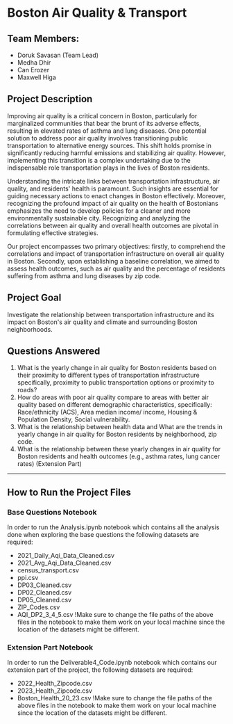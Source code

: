 # Boston Air Quality & Transport

## Team Members:
  - Doruk Savasan (Team Lead)
  - Medha Dhir
  - Can Erozer
  - Maxwell Higa

## Project Description
Improving air quality is a critical concern in Boston, particularly for marginalized communities that bear the brunt of its adverse effects, resulting in elevated rates of asthma and lung diseases. One potential solution to address poor air quality involves transitioning public transportation to alternative energy sources. This shift holds promise in significantly reducing harmful emissions and stabilizing air quality. However, implementing this transition is a complex undertaking due to the indispensable role transportation plays in the lives of Boston residents. 

Understanding the intricate links between transportation infrastructure, air quality, and residents' health is paramount. Such insights are essential for guiding necessary actions to enact changes in Boston effectively. Moreover, recognizing the profound impact of air quality on the health of Bostonians emphasizes the need to develop policies for a cleaner and more environmentally sustainable city. Recognizing and analyzing the correlations between air quality and overall health outcomes are pivotal in formulating effective strategies. 

Our project encompasses two primary objectives: firstly, to comprehend the correlations and impact of transportation infrastructure on overall air quality in Boston. Secondly, upon establishing a baseline correlation, we aimed to assess health outcomes, such as air quality and the percentage of residents suffering from asthma and lung diseases by zip code.

## Project Goal
Investigate the relationship between transportation infrastructure and its impact on Boston's air quality and climate and surrounding Boston neighborhoods. 

## Questions Answered
  1. What is the yearly change in air quality for Boston residents based on their proximity to different types of transportation infrastructure  specifically, proximity to public transportation options or proximity to roads? 
  2. How do areas with poor air quality compare to areas with better air quality based on different demographic characteristics, specifically: Race/ethnicity (ACS), Area median income/ income, Housing & Population Density, Social vulnerability.
  3. What is the relationship between health data and  What are the trends in yearly change in air quality for Boston residents by neighborhood, zip code.
  4. What is the relationship between these yearly changes in air quality for Boston residents and health outcomes (e.g., asthma rates, lung cancer rates) (Extension Part)

-------------------------------------------------------------------------------------------------------------------------------------------------------

## How to Run the Project Files
### Base Questions Notebook
In order to run the Analysis.ipynb notebook which contains all the analysis done when exploring the base questions the following datasets are required:
  - 2021_Daily_Aqi_Data_Cleaned.csv
  - 2021_Avg_Aqi_Data_Cleaned.csv
  - census_transport.csv
  - ppi.csv
  - DP03_Cleaned.csv
  - DP02_Cleaned.csv
  - DP05_Cleaned.csv
  - ZIP_Codes.csv
  - AQI_DP2_3_4_5.csv
!Make sure to change the file paths of the above files in the notebook to make them work on your local machine since the location of the datasets might be different.

### Extension Part Notebook
In order to run the Deliverable4_Code.ipynb notebook which contains our extension part of the project, the following datasets are required:
  - 2022_Health_Zipcode.csv
  - 2023_Health_Zipcode.csv
  - Boston_Health_20_23.csv
!Make sure to change the file paths of the above files in the notebook to make them work on your local machine since the location of the datasets might be different.
